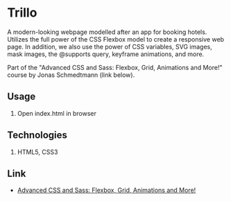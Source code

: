 # Trillo

A modern-looking webpage modelled after an app for booking hotels. Utilizes the full power of the CSS Flexbox model to create a responsive web page. In addition, we also use the power of CSS variables, SVG images, mask images, the @supports query, keyframe animations, and more.

Part of the "Advanced CSS and Sass: Flexbox, Grid, Animations and More!" course by
Jonas Schmedtmann (link below).

## Usage

1.  Open index.html in browser

## Technologies

1.  HTML5, CSS3

## Link

- [Advanced CSS and Sass: Flexbox, Grid, Animations and More!](https://www.udemy.com/advanced-css-and-sass/)
